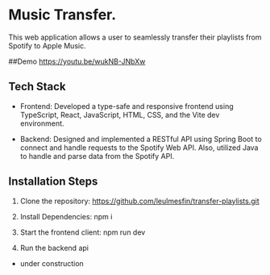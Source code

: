 
# Music Transfer.

This web application allows a user to seamlessly transfer their playlists from Spotify to Apple Music.


##Demo
https://youtu.be/wukNB-JNbXw

## Tech Stack
- Frontend: Developed a type-safe and responsive frontend using TypeScript, React, JavaScript, HTML, CSS, and the Vite dev environment.

- Backend: Designed and implemented a RESTful API using Spring Boot to connect and handle requests to the Spotify Web API. Also, utilized Java to handle and parse data from the Spotify API.
## Installation Steps
1. Clone the repository:
https://github.com/leulmesfin/transfer-playlists.git

2. Install Dependencies:
npm i

3. Start the frontend client:
npm run dev

4. Run the backend api
- under construction
